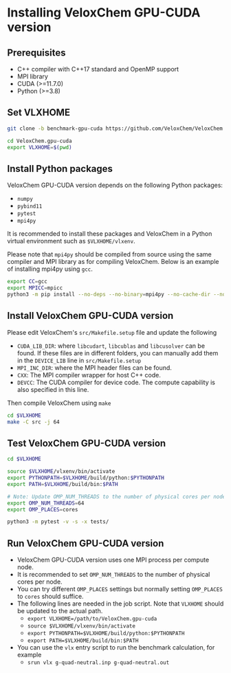 # Installing VeloxChem GPU-CUDA version

## Prerequisites

- C++ compiler with C++17 standard and OpenMP support
- MPI library
- CUDA (>=11.7.0)
- Python (>=3.8)

## Set VLXHOME

```bash
git clone -b benchmark-gpu-cuda https://github.com/VeloxChem/VeloxChem.git veloxchem.gpu-cuda

cd VeloxChem.gpu-cuda
export VLXHOME=$(pwd)
```

## Install Python packages

VeloxChem GPU-CUDA version depends on the following Python packages:

- `numpy`
- `pybind11`
- `pytest`
- `mpi4py`

It is recommended to install these packages and VeloxChem in a Python virtual environment such as `$VLXHOME/vlxenv`.

Please note that `mpi4py` should be compiled from source using the same compiler and MPI library as for compiling VeloxChem. Below
is an example of installing mpi4py using `gcc`.

```bash
export CC=gcc
export MPICC=mpicc
python3 -m pip install --no-deps --no-binary=mpi4py --no-cache-dir --no-cache -v mpi4py
```

## Install VeloxChem GPU-CUDA version

Please edit VeloxChem's `src/Makefile.setup` file and update the following

- `CUDA_LIB_DIR`: where `libcudart`, `libcublas` and `libcusolver` can be found. If these files are in different folders,
  you can manually add them in the `DEVICE_LIB` line in `src/Makefile.setup`
- `MPI_INC_DIR`: where the MPI header files can be found.
- `CXX`: The MPI compiler wrapper for host C++ code.
- `DEVCC`: The CUDA compiler for device code. The compute capability is also specified in this line. 

Then compile VeloxChem using `make`

```bash
cd $VLXHOME
make -C src -j 64
```

## Test VeloxChem GPU-CUDA version

```bash
cd $VLXHOME

source $VLXHOME/vlxenv/bin/activate
export PYTHONPATH=$VLXHOME/build/python:$PYTHONPATH
export PATH=$VLXHOME/build/bin:$PATH

# Note: Update OMP_NUM_THREADS to the number of physical cores per node
export OMP_NUM_THREADS=64
export OMP_PLACES=cores

python3 -m pytest -v -s -x tests/
```

## Run VeloxChem GPU-CUDA version

- VeloxChem GPU-CUDA version uses one MPI process per compute node.
- It is recommended to set `OMP_NUM_THREADS` to the number of physical cores per node.
- You can try different `OMP_PLACES` settings but normally setting `OMP_PLACES` to `cores` should suffice.
- The following lines are needed in the job script. Note that `VLXHOME` should be updated to the actual path.
  - `export VLXHOME=/path/to/VeloxChem.gpu-cuda`
  - `source $VLXHOME/vlxenv/bin/activate`
  - `export PYTHONPATH=$VLXHOME/build/python:$PYTHONPATH`
  - `export PATH=$VLXHOME/build/bin:$PATH`
- You can use the `vlx` entry script to run the benchmark calculation, for example
  - `srun vlx g-quad-neutral.inp g-quad-neutral.out`
